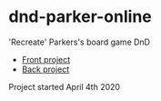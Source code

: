 # dnd-parker-online
'Recreate' Parkers's board game DnD

- [Front project](front)
- [Back project](back)

Project started April 4th 2020
